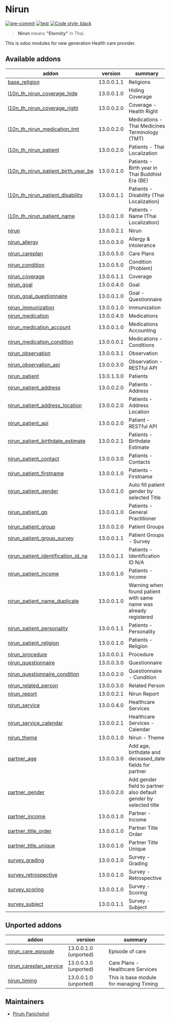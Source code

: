 # Nirun
[![pre-commit](https://img.shields.io/badge/pre--commit-enabled-brightgreen?logo=pre-commit&logoColor=white)](https://github.com/pre-commit/pre-commit)
[![test](https://github.com/nirun-life/nirun/actions/workflows/test.yml/badge.svg?branch=13.0)](https://github.com/nirun-life/nirun/actions/workflows/test.yml)
[![Code style: black](https://img.shields.io/badge/code%20style-black-000000.svg)](https://github.com/psf/black)

> **Nirun** means **"Eternity"** in Thai.

This is odoo modules for new generation Health care provider.

[//]: # (addons)

Available addons
----------------
addon | version    | summary
--- |------------| ---
[base_religion](base_religion/) | 13.0.0.1.1 | Religions
[l10n_th_nirun_coverage_hide](l10n_th_nirun_coverage_hide/) | 13.0.0.1.0 | Hiding Coverage
[l10n_th_nirun_coverage_right](l10n_th_nirun_coverage_right/) | 13.0.0.2.0 | Coverage - Health Right
[l10n_th_nirun_medication_tmt](l10n_th_nirun_medication_tmt/) | 13.0.0.2.0 | Medications - Thai Medicines Terminology (TMT)
[l10n_th_nirun_patient](l10n_th_nirun_patient/) | 13.0.0.2.0 | Patients - Thai Localization
[l10n_th_nirun_patient_birth_year_be](l10n_th_nirun_patient_birth_year_be/) | 13.0.0.1.0 | Patients - Birth year in Thai Buddhist Era (BE)
[l10n_th_nirun_patient_disability](l10n_th_nirun_patient_disability/) | 13.0.0.1.1 | Patients - Disability (Thai Localization)
[l10n_th_nirun_patient_name](l10n_th_nirun_patient_name/) | 13.0.0.1.0 | Patients - Name (Thai Localization)
[nirun](nirun/) | 13.0.0.2.1 | Nirun
[nirun_allergy](nirun_allergy/) | 13.0.0.3.0 | Allergy & Intolerance
[nirun_careplan](nirun_careplan/) | 13.0.0.5.0 | Care Plans
[nirun_condition](nirun_condition/) | 13.0.0.5.0 | Condition (Problem)
[nirun_coverage](nirun_coverage/) | 13.0.0.1.1 | Coverage
[nirun_goal](nirun_goal/) | 13.0.0.4.0 | Goal
[nirun_goal_questionnaire](nirun_goal_questionnaire/) | 13.0.0.1.0 | Goal - Questionnaire
[nirun_immunization](nirun_immunization/) | 13.0.0.1.0 | Immunization
[nirun_medication](nirun_medication/) | 13.0.0.4.0 | Medications
[nirun_medication_account](nirun_medication_account/) | 13.0.0.1.0 | Medications Accounting
[nirun_medication_condition](nirun_medication_condition/) | 13.0.0.0.1 | Medications - Conditions
[nirun_observation](nirun_observation/) | 13.0.0.3.1 | Observation
[nirun_observation_api](nirun_observation_api/) | 13.0.0.3.0 | Observation - RESTful API
[nirun_patient](nirun_patient/) | 13.0.1.3.0 | Patients
[nirun_patient_address](nirun_patient_address/) | 13.0.0.2.0 | Patients - Address
[nirun_patient_address_location](nirun_patient_address_location/) | 13.0.0.2.0 | Patients - Address Location
[nirun_patient_api](nirun_patient_api/) | 13.0.0.2.0 | Patient - RESTful API
[nirun_patient_birthdate_estimate](nirun_patient_birthdate_estimate/) | 13.0.0.2.1 | Patients - Birthdate Estimate
[nirun_patient_contact](nirun_patient_contact/) | 13.0.0.3.0 | Patients - Contacts
[nirun_patient_firstname](nirun_patient_firstname/) | 13.0.0.1.0 | Patients - Firstname
[nirun_patient_gender](nirun_patient_gender/) | 13.0.0.1.0 | Auto fill patient gender by selected Title
[nirun_patient_gp](nirun_patient_gp/) | 13.0.0.1.0 | Patients - General Practitioner
[nirun_patient_group](nirun_patient_group/) | 13.0.0.2.0 | Patient Groups
[nirun_patient_group_survey](nirun_patient_group_survey/) | 13.0.0.1.1 | Patient Groups - Survey
[nirun_patient_identification_id_na](nirun_patient_identification_id_na/) | 13.0.0.1.1 | Patients - Identification ID N/A
[nirun_patient_income](nirun_patient_income/) | 13.0.0.1.0 | Patients - Income
[nirun_patient_name_duplicate](nirun_patient_name_duplicate/) | 13.0.0.1.0 | Warning when found patient with same name was already registered
[nirun_patient_personality](nirun_patient_personality/) | 13.0.0.1.1 | Patients - Personality
[nirun_patient_religion](nirun_patient_religion/) | 13.0.0.1.0 | Patients - Religion
[nirun_procedure](nirun_procedure/) | 13.0.0.0.1 | Procedure
[nirun_questionnaire](nirun_questionnaire/) | 13.0.0.3.0 | Questionnaire
[nirun_questionnaire_condition](nirun_questionnaire_condition/) | 13.0.0.2.0 | Questionnaire - Condition
[nirun_related_person](nirun_related_person/) | 13.0.0.3.0 | Related Person
[nirun_report](nirun_report/) | 13.0.0.2.1 | Nirun Report
[nirun_service](nirun_service/) | 13.0.0.4.0 | Healthcare Services
[nirun_service_calendar](nirun_service_calendar/) | 13.0.0.2.1 | Healthcare Services - Calendar
[nirun_theme](nirun_theme/) | 13.0.0.1.0 | Nirun - Theme
[partner_age](partner_age/) | 13.0.0.3.0 | Add age, birthdate and deceased_date fields for partner
[partner_gender](partner_gender/) | 13.0.0.2.0 | Add gender field to partner also default gender by selected title
[partner_income](partner_income/) | 13.0.0.1.0 | Partner - Income
[partner_title_order](partner_title_order/) | 13.0.0.1.0 | Partner Title Order
[partner_title_unique](partner_title_unique/) | 13.0.0.1.0 | Partner Title Unique
[survey_grading](survey_grading/) | 13.0.0.1.0 | Survey - Grading
[survey_retrospective](survey_retrospective/) | 13.0.0.1.0 | Survey - Retrospective
[survey_scoring](survey_scoring/) | 13.0.0.1.0 | Survey - Scoring
[survey_subject](survey_subject/) | 13.0.0.1.1 | Survey - Subject


Unported addons
---------------
addon | version | summary
--- | --- | ---
[nirun_care_episode](nirun_care_episode/) | 13.0.0.1.0 (unported) | Episode of care
[nirun_careplan_service](nirun_careplan_service/) | 13.0.0.3.0 (unported) | Care Plans - Healthcare Services
[nirun_timing](nirun_timing/) | 13.0.0.1.0 (unported) | This is base module for managing Timing

[//]: # (end addons)

## Maintainers

- [Piruin Panichphol](https://github.com/piruin)
